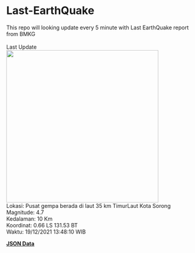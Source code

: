 # Last-EarthQuake
This repo will looking update every 5 minute with Last EarthQuake report from BMKG
<br>
<br>
Last Update
<br>
<img src="https://ews.bmkg.go.id/TEWS/data/20211219134810.mmi.jpg" width="400"/>
<br>
Lokasi: Pusat gempa berada di laut 35 km TimurLaut Kota Sorong <br>
Magnitude: 4.7 <br>
Kedalaman: 10 Km <br>
Koordinat: 0.66 LS 131.53 BT <br>
Waktu: 19/12/2021 13:48:10 WIB <br>

<a href="./data/data.json">**JSON Data**</a>
